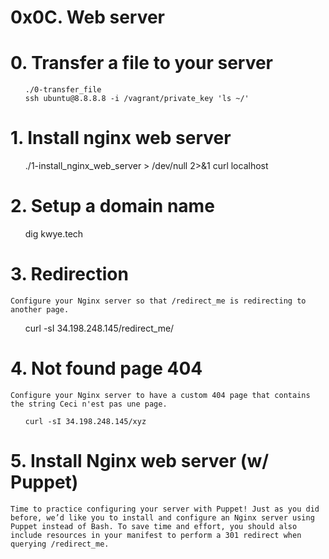 # 0x0C. Web server

# 0. Transfer a file to your server


<ul>

    ./0-transfer_file
    ssh ubuntu@8.8.8.8 -i /vagrant/private_key 'ls ~/'
</ul>

# 1. Install nginx web server


<ul>
    ./1-install_nginx_web_server > /dev/null 2>&1
    curl localhost
</ul>


# 2. Setup a domain name


<ul>
    dig kwye.tech

</ul>

# 3. Redirection

    Configure your Nginx server so that /redirect_me is redirecting to another page.



<ul>
    curl -sI 34.198.248.145/redirect_me/

</ul>


# 4. Not found page 404


    Configure your Nginx server to have a custom 404 page that contains the string Ceci n'est pas une page.

<ul>

    curl -sI 34.198.248.145/xyz

</ul>

# 5. Install Nginx web server (w/ Puppet)


    Time to practice configuring your server with Puppet! Just as you did before, we’d like you to install and configure an Nginx server using Puppet instead of Bash. To save time and effort, you should also include resources in your manifest to perform a 301 redirect when querying /redirect_me.

